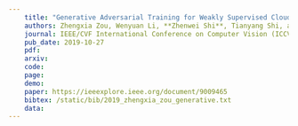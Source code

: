 ```yaml
---
    title: "Generative Adversarial Training for Weakly Supervised Cloud Matting"
    authors: Zhengxia Zou, Wenyuan Li, **Zhenwei Shi**, Tianyang Shi, and Jieping Ye
    journal: IEEE/CVF International Conference on Computer Vision (ICCV)
    pub_date: 2019-10-27
    pdf: 
    arxiv: 
    code: 
    page: 
    demo: 
    paper: https://ieeexplore.ieee.org/document/9009465
    bibtex: /static/bib/2019_zhengxia_zou_generative.txt
    data:
---
```

    